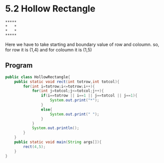 # 5.2 Hollow Rectangle
```
***** 
*   *
*   *
*****
```
Here we have to take starting and boundary value of row and coloumn.
so, for row it is (1,4)
and for coloumn it is (1,5)

## Program
```java
public class HollowRectangle{
    public static void rect(int totrow,int totcol){
        for(int i=totrow;i<=totrow;i++){
            for(int j=totcol;j<=totcol;j++){
                if(i==totrow || i==1 || j==totcol || j==1){
                    System.out.print("*");
                }
                else{
                    System.out.print(" ");
                }
            }
            System.out.println();
        }
    }
    public static void main(String args[]){
        rect(4,5);
    }
}
```
